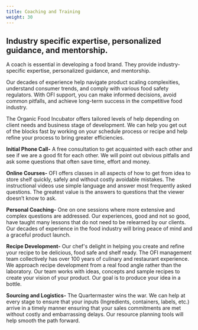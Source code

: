 ```yaml
---
title: Coaching and Training
weight: 30
---
```

## Industry specific expertise, personalized guidance, and mentorship.

A coach is essential in developing a food brand. They provide industry-specific expertise, personalized guidance, and mentorship.

<!--more-->

 Our decades of experience help navigate product scaling complexities, understand consumer trends, and comply with various food safety regulators. With OFI support, you can make informed decisions, avoid common pitfalls, and achieve long-term success in the competitive food industry.

The Organic Food Incubator offers tailored levels of help depending on client needs and business stage of development. We can help you get out of the blocks fast by working on your schedule process or recipe and help refine your process to bring greater efficiencies.

**Initial Phone Call-** A free consultation to get acquainted with each other and see if we are a good fit for each other. We will point out obvious pitfalls and ask some questions that often save time, effort and money. 

**Online Courses-** OFI offers classes in all aspects of how to get from idea to store shelf quickly, safely and without costly avoidable mistakes. The instructional videos use simple language and answer most frequently asked questions. The greatest value is the answers to questions that the viewer doesn’t know to ask.

**Personal Coaching-** One on one sessions where more extensive and complex questions are addressed. Our experiences, good and not so good, have taught many lessons that do not need to be relearned by our clients. Our decades of experience in the food industry will bring peace of mind and a graceful product launch.

**Recipe Development-** Our chef's delight in helping you create and refine your recipe to be delicious, food safe and shelf ready. The OFI management team collectively has over 100 years of culinary and restaurant experience. We approach recipe development from a real food angle rather than the laboratory. Our team works with ideas, concepts and sample recipes to create your vision of your product. Our goal is to produce your idea in a bottle.

**Sourcing and Logistics-** The Quartermaster wins the war. We can help at every stage to ensure that your inputs (Ingredients, containers, labels, etc.)  arrive in a timely manner ensuring that your sales commitments are met without costly and embarrassing delays. Our resource planning tools will help smooth the path forward.
